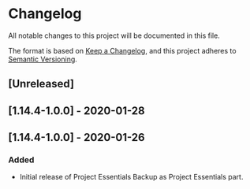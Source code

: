 # Changelog

All notable changes to this project will be documented in this file.

The format is based on [Keep a Changelog](https://keepachangelog.com/en/1.0.0/),
and this project adheres to [Semantic Versioning](https://semver.org/spec/v2.0.0.html).

## [Unreleased]

## [1.14.4-1.0.0] - 2020-01-28

## [1.14.4-1.0.0] - 2020-01-26

### Added
- Initial release of Project Essentials Backup as Project Essentials part.
